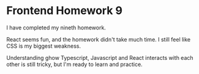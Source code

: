 # Frontend Homework 9

I have completed my nineth homework. 

React seems fun, and the homework didn't take much time. 
I still feel like CSS is my biggest weakness.

Understanding ghow Typescript, Javascript and React interacts with each other is still tricky, 
but I'm ready to learn and practice.
